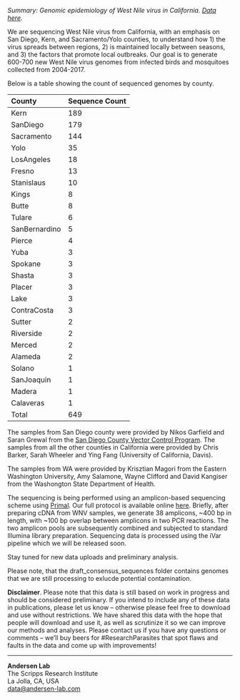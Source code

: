 *Summary: Genomic epidemiology of West Nile virus in California. [Data here](https://github.com/andersen-lab/west-nile).*

We are sequencing West Nile virus from California, with an emphasis on San Diego, Kern, and Sacramento/Yolo counties, to understand how 1) the virus spreads between regions, 2) is maintained locally between seasons, and 3) the factors that promote local outbreaks. Our goal is to generate 600-700 new West Nile virus genomes from infected birds and mosquitoes collected from 2004-2017.

Below is a table showing the count of sequenced  genomes by county.

| County          |   Sequence Count |
| :-------------- | :--------------- |
| Kern            |              189 |
| SanDiego        |              179 |
| Sacramento      |              144 |
| Yolo            |               35 |
| LosAngeles      |               18 |
| Fresno          |               13 |
| Stanislaus      |               10 |
| Kings           |                8 |
| Butte           |                8 |
| Tulare          |                6 |
| SanBernardino   |                5 |
| Pierce          |                4 |
| Yuba            |                3 |
| Spokane         |                3 |
| Shasta          |                3 |
| Placer          |                3 |
| Lake            |                3 |
| ContraCosta     |                3 |
| Sutter          |                2 |
| Riverside       |                2 |
| Merced          |                2 |
| Alameda         |                2 |
| Solano          |                1 |
| SanJoaquin      |                1 |
| Madera          |                1 |
| Calaveras       |                1 |
| Total           |             649  |

The samples from San Diego county were provided by Nikos Garfield and Saran Grewal from the [San Diego County Vector Control Program](http://www.sandiegocounty.gov/deh/pests/vector_disease.html). 
The samples from all the other counties in California were provided by Chris Barker, Sarah Wheeler and Ying Fang (University of California, Davis).

The samples from WA were provided by Krisztian Magori from the Eastern Washington University, Amy Salamone, Wayne Clifford and David Kangiser from the Washongton State Department of Health.

The sequencing is being performed using an amplicon-based sequencing scheme using [Primal](http://primal.zibraproject.org/). Our full protocol is available online [here](https://docs.google.com/document/d/1PilT4w5jHO-ROsE8TL5WBGa0wSCdTHAsNl1LIOYiTgk/edit?usp=sharing). Briefly, after preparing cDNA from WNV samples, we generate 38 amplicons, ~400 bp in length, with ~100 bp overlap between amplicons in two PCR reactions. The two amplicon pools are subsequently combined and subjected to standard Illumina library preparation. Sequencing data is processed using the iVar pipeline which we will be released soon.

Stay tuned for new data uploads and preliminary analysis. 

Please note, that the draft_consensus_sequences folder contains genomes that we are still processing to exlucde potential contamination.

**Disclaimer**. Please note that this data is still based on work in progress and should be considered preliminary. If you intend to include any of these data in publications, please let us know – otherwise please feel free to download and use without restrictions. We have shared this data with the hope that people will download and use it, as well as scrutinize it so we can improve our methods and analyses. Please contact us if you have any questions or comments – we’ll buy beers for #ResearchParasites that spot flaws and faults in the data and come up with improvements!

---
**Andersen Lab**  
The Scripps Research Institute  
La Jolla, CA, USA  
[data@andersen-lab.com](mailto:data@andersen-lab.com)
